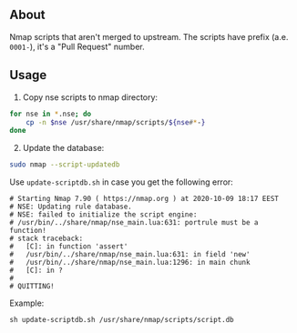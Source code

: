 About
-----
Nmap scripts that aren't merged to upstream.
The scripts have prefix (a.e. `0001-`), it's a "Pull Request" number.

Usage
-----
1. Copy nse scripts to nmap directory:
```sh
for nse in *.nse; do
    cp -n $nse /usr/share/nmap/scripts/${nse#*-}
done
```

2. Update the database:
```sh
sudo nmap --script-updatedb
```
Use `update-scriptdb.sh` in case you get the following error:
```
# Starting Nmap 7.90 ( https://nmap.org ) at 2020-10-09 18:17 EEST
# NSE: Updating rule database.
# NSE: failed to initialize the script engine:
# /usr/bin/../share/nmap/nse_main.lua:631: portrule must be a function!
# stack traceback:
#   [C]: in function 'assert'
#   /usr/bin/../share/nmap/nse_main.lua:631: in field 'new'
#   /usr/bin/../share/nmap/nse_main.lua:1296: in main chunk
#   [C]: in ?
#
# QUITTING!
```
Example:
```
sh update-scriptdb.sh /usr/share/nmap/scripts/script.db
```
